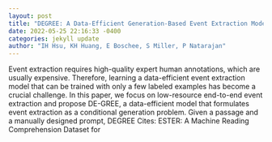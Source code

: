 ```yaml
--- 
layout: post 
title: "DEGREE: A Data-Efficient Generation-Based Event Extraction Model" 
date: 2022-05-25 22:16:33 -0400 
categories: jekyll update 
author: "IH Hsu, KH Huang, E Boschee, S Miller, P Natarajan" 
--- 
```

Event extraction requires high-quality expert human annotations, which are usually expensive. Therefore, learning a data-efficient event extraction model that can be trained with only a few labeled examples has become a crucial challenge. In this paper, we focus on low-resource end-to-end event extraction and propose DE-GREE, a data-efficient model that formulates event extraction as a conditional generation problem. Given a passage and a manually designed prompt, DEGREE Cites: ESTER: A Machine Reading Comprehension Dataset for
